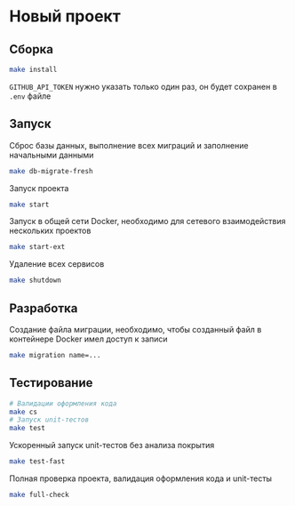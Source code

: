 # Новый проект

## Сборка

```bash
make install
```
`GITHUB_API_TOKEN` нужно указать только один раз, он будет сохранен в `.env` файле

## Запуск
Сброс базы данных, выполнение всех миграций и заполнение начальными данными
```bash
make db-migrate-fresh
```
Запуск проекта
```bash
make start
```
Запуск в общей сети Docker, необходимо для сетевого взаимодействия нескольких проектов
```bash
make start-ext
```
Удаление всех сервисов
```bash
make shutdown
```

## Разработка
Создание файла миграции, необходимо, чтобы созданный файл в контейнере Docker имел доступ к записи
```bash
make migration name=...
```

## Тестирование
```bash
# Валидации оформления кода
make cs
# Запуск unit-тестов
make test
```
Ускоренный запуск unit-тестов без анализа покрытия
```bash
make test-fast
```
Полная проверка проекта, валидация оформления кода и unit-тесты
```bash
make full-check
```

